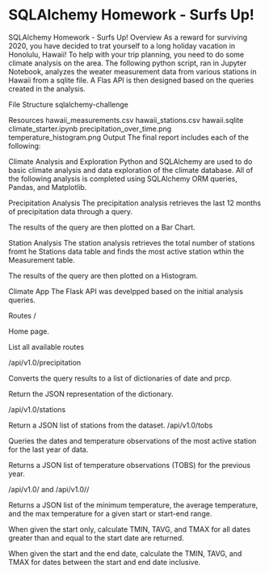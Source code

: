 # SQLAlchemy Homework - Surfs Up!

SQLAlchemy Homework - Surfs Up!
Overview
As a reward for surviving 2020, you have decided to trat yourself to a long holiday vacation in Honolulu, Hawaii! To help with your trip planning, you need to do some climate analysis on the area. The following python script, ran in Jupyter Notebook, analyzes the weater measurement data from various stations in Hawaii from a sqlite file. A Flas API is then designed based on the queries created in the analysis.

File Structure
sqlalchemy-challenge

Resources
hawaii_measurements.csv
hawaii_stations.csv
hawaii.sqlite
climate_starter.ipynb
precipitation_over_time.png
temperature_histogram.png
Output
The final report includes each of the following:

Climate Analysis and Exploration
Python and SQLAlchemy are used to do basic climate analysis and data exploration of the climate database. All of the following analysis is completed using SQLAlchemy ORM queries, Pandas, and Matplotlib.

Precipitation Analysis
The precipitation analysis retrieves the last 12 months of precipitation data through a query.

The results of the query are then plotted on a Bar Chart.

Station Analysis
The station analysis retrieves the total number of stations fromt he Stations data table and finds the most active station wthin the Measurement table.

The results of the query are then plotted on a Histogram.

Climate App
The Flask API was develpped based on the initial analysis queries.

Routes
/

Home page.

List all available routes

/api/v1.0/precipitation

Converts the query results to a list of dictionaries of date and prcp.

Return the JSON representation of the dictionary.

/api/v1.0/stations

Return a JSON list of stations from the dataset.
/api/v1.0/tobs

Queries the dates and temperature observations of the most active station for the last year of data.

Returns a JSON list of temperature observations (TOBS) for the previous year.

/api/v1.0/<start> and /api/v1.0/<start>/<end>

Returns a JSON list of the minimum temperature, the average temperature, and the max temperature for a given start or start-end range.

When given the start only, calculate TMIN, TAVG, and TMAX for all dates greater than and equal to the start date are returned.

When given the start and the end date, calculate the TMIN, TAVG, and TMAX for dates between the start and end date inclusive.
